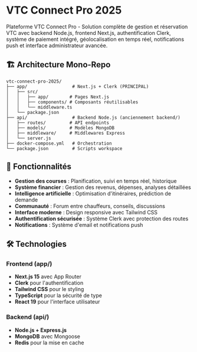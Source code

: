 # VTC Connect Pro 2025

Plateforme VTC Connect Pro - Solution complète de gestion et réservation VTC avec backend Node.js, frontend Next.js, authentification Clerk, système de paiement intégré, géolocalisation en temps réel, notifications push et interface administrateur avancée.

## 🏗️ Architecture Mono-Repo

```
vtc-connect-pro-2025/
├── app/                 # Next.js + Clerk (PRINCIPAL)
│   ├── src/
│   │   ├── app/        # Pages Next.js
│   │   ├── components/ # Composants réutilisables
│   │   └── middleware.ts
│   └── package.json
├── api/                 # Backend Node.js (anciennement backend/)
│   ├── routes/         # API endpoints
│   ├── models/         # Modèles MongoDB
│   ├── middleware/     # Middlewares Express
│   └── server.js
├── docker-compose.yml   # Orchestration
└── package.json         # Scripts workspace
```

## 🚀 Fonctionnalités

- **Gestion des courses** : Planification, suivi en temps réel, historique
- **Système financier** : Gestion des revenus, dépenses, analyses détaillées
- **Intelligence artificielle** : Optimisation d'itinéraires, prédiction de demande
- **Communauté** : Forum entre chauffeurs, conseils, discussions
- **Interface moderne** : Design responsive avec Tailwind CSS
- **Authentification sécurisée** : Système Clerk avec protection des routes
- **Notifications** : Système d'email et notifications push

## 🛠 Technologies

### Frontend (app/)

- **Next.js 15** avec App Router
- **Clerk** pour l'authentification
- **Tailwind CSS** pour le styling
- **TypeScript** pour la sécurité de type
- **React 19** pour l'interface utilisateur

### Backend (api/)

- **Node.js + Express.js**
- **MongoDB** avec Mongoose
- **Redis** pour la mise en cache

<!-- Technical commit to trigger Vercel deployment - vercel.json config fixed - 2025-09-05 18:56 CEST -->
